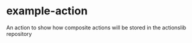 # example-action

An action to show how composite actions will be stored in the actionslib repository
